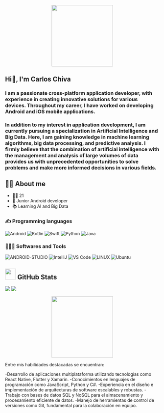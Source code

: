 <div id="header" align="center">
  <img src="https://media.giphy.com/media/bGgsc5mWoryfgKBx1u/giphy.gif" width="200"/>
</div>

## Hi👋, I'm Carlos Chiva
### I am a passionate cross-platform application developer, with experience in creating innovative solutions for various devices. Throughout my career, I have worked on developing Android and iOS mobile applications.

### In addition to my interest in application development, I am currently pursuing a specialization in Artificial Intelligence and Big Data. Here, I am gaining knowledge in machine learning algorithms, big data processing, and predictive analysis. I firmly believe that the combination of artificial intelligence with the management and analysis of large volumes of data provides us with unprecedented opportunities to solve problems and make more informed decisions in various fields.

## 🙋‍♂️ About me
<ul>
  <li>👱‍♂️ 21</li>
  <li>📱 Junior Android developer</li>
  <li>📚 Learning AI and Big Data</li>
</ul>

### ✍ Programming languages
![Android](https://img.shields.io/badge/android-st?style=plastic&logo=android&logoColor=green&labelColor=black)
![Kotlin](https://img.shields.io/badge/kotlin-black?style=plastic&logo=kotlin&logoColor=violet&labelColor=black&color=violet)
![Swift](https://img.shields.io/badge/Swift-black?style=plastic&logo=swift&logoColor=red&labelColor=black&color=red)          ![Python](https://img.shields.io/badge/Python-p?style=plastic&logo=python&logoColor=green&labelColor=black)
![Java](https://img.shields.io/badge/java-%23ED8B00.svg?style=plastic&logo=java&logoColor=red&labelColor=black)
### 👨🏻‍💻 Softwares and Tools
![ANDROID-STUDIO](https://img.shields.io/badge/Android_Studio-%2320232a.svg?style=plastic&logo=android-studio&logoColor=%a4c639) 
![IntelliJ](http://img.shields.io/badge/IntelliJ-idea?style=plastic&logo=intellijidea&logoColor=blue) 
![VS Code](http://img.shields.io/badge/-VS%20Code-007ACC?style=plastic&logo=visual-studio-code&logoColor=blue) 
![LINUX](https://img.shields.io/badge/Linux-FCC624?style=plastic&logo=linux&logoColor=green)
![Ubuntu](https://img.shields.io/badge/Ubuntu-E95420?style=plastic&logo=Ubuntu&logoColor=orange)

## <img src="https://media.giphy.com/media/iY8CRBdQXODJSCERIr/giphy.gif" width="35"> GitHub Stats
![](https://github-readme-stats.vercel.app/api?username=CarlosChiva&theme=prussian&hide_border=false&include_all_commits=false&count_private=false)
![](https://github-readme-stats.vercel.app/api/top-langs/?username=CarlosChiva&theme=prussian&hide_border=false&include_all_commits=false&count_private=false&layout=compact)

<div id="others" align="center">
  <img src="https://media.giphy.com/media/YnexM9LwlwGu4Z1QnS/giphy-downsized-large.gif" width="200"/>
</div>



Entre mis habilidades destacadas se encuentran:

-Desarrollo de aplicaciones multiplataforma utilizando tecnologías como React Native, Flutter y Xamarin.
-Conocimientos en lenguajes de programación como JavaScript, Python y C#.
-Experiencia en el diseño e implementación de arquitecturas de software escalables y robustas.
-Trabajo con bases de datos SQL y NoSQL para el almacenamiento y procesamiento eficiente de datos.
-Manejo de herramientas de control de versiones como Git, fundamental para la colaboración en equipo.

<!--
**CarlosChiva/CarlosChiva** is a ✨ _special_ ✨ repository because its `README.md` (this file) appears on your GitHub profile.

Here are some ideas to get you started:

- 🔭 I’m currently working on ...
- 🌱 I’m currently learning ...
- 👯 I’m looking to collaborate on ...
- 🤔 I’m looking for help with ...
- 💬 Ask me about ...
- 📫 How to reach me: ...
- 😄 Pronouns: ...
- ⚡ Fun fact: ...
-->
